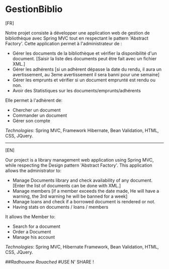 # GestionBiblio

[FR]

Notre projet consiste à développer une application web de gestion de bibliothèque avec Spring MVC tout en respectant le pattern 'Abstract Factory'.
Cette application permet à l'administrateur de :

+ Gérer les documents de la bibliothèque et vérifier la disponibilité d'un document. [Saisir la liste des documents peut être fait avec un fichier XML.]
+ Gérer les adhérents [si un adhèrent dépasse la date du rendu, il aura un avertissement, au 3eme avertissement il sera banni pour une semaine]
+ Gérer les emprunts et vérifier si un document emprunté est rendu ou non.
+ Avoir des Statistiques sur les documents/emprunts/adhérents 

Elle permet à l'adhèrent de:

+ Chercher un document 
+ Commander un document
+ Gérer son compte

*Technologies*: Spring MVC, Framework Hibernate, Bean Validation, HTML, CSS, JQuery.

-------------------------------------------------------------------------------------

[EN]

Our project is a library management web application using Spring MVC, while respecting the Design pattern 'Abstract Factory'.
This application allows the administrator to:

+ Manage Documents library and check availability of any document. [Enter the list of documents can be done with XML.]
+ Manage members [if a member exceeds the date made, He will have a warning, the 3rd warning he will be banned for a week]
+ Manage loans and check if a borrowed document is rendered or not.
+ Having stats on documents / loans / members

It allows the Member to:

+ Search for a document
+ Order a Document
+ Manage his account

*Technologies*: Spring MVC, Hibernate Framework, Bean Validation, HTML, CSS, JQuery.


##*Radhouene Rouached*
#USE N' SHARE !


